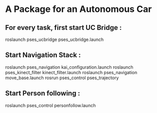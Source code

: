 # A Package for an Autonomous Car

## For every task, first start UC Bridge :
roslaunch pses_ucbridge pses_ucbridge.launch 

## Start Navigation Stack : 
roslaunch pses_navigation kai_configuration.launch
roslaunch pses_kinect_filter kinect_filter.launch
roslaunch pses_navigation move_base.launch
rosrun pses_control pses_trajectory

## Start Person following :
roslaunch pses_control personfollow.launch
